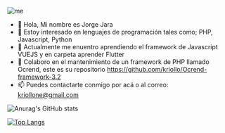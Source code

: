 <p >

![me](https://user-images.githubusercontent.com/32275426/209872058-bb9a8a27-5a0a-46d0-8c58-d62ac345effe.png)
  
</center>


- 👋 Hola, Mi nombre es Jorge Jara
- 👀 Estoy interesado en lenguajes de programación tales como; PHP, Javascript, Python
- 🌱 Actualmente me enuentro aprendiendo el framework de Javascript VUEJS y en carpeta aprender Flutter
- 💞️ Colaboro en el mantenimiento de un framework de PHP llamado Ocrend, este es su repositorio https://github.com/kriollo/Ocrend-framework-3.2
- 📫 Puedes contactarte conmigo por acá o al correo: kriollone@gmail.com


![Anurag's GitHub stats](https://github-readme-stats.vercel.app/api?username=kriollo&show_icons=true&theme=radical)

[![Top Langs](https://github-readme-stats.vercel.app/api/top-langs/?username=kriollo&layout=compact)](https://github.com/anuraghazra/github-readme-stats)

<!---
kriollo/kriollo is a ✨ special ✨ repository because its `README.md` (this file) appears on your GitHub profile.
You can click the Preview link to take a look at your changes.
--->
